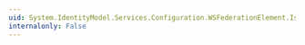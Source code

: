 ```yaml
---
uid: System.IdentityModel.Services.Configuration.WSFederationElement.Issuer
internalonly: False
---
```

